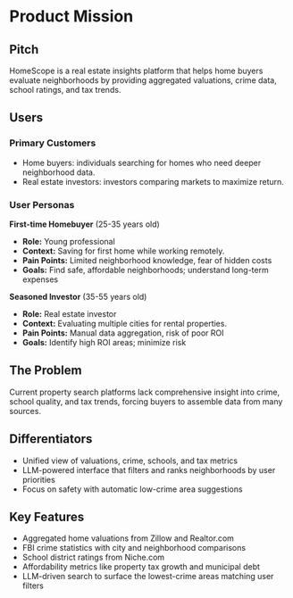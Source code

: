 # Product Mission

## Pitch
HomeScope is a real estate insights platform that helps home buyers evaluate neighborhoods by providing aggregated valuations, crime data, school ratings, and tax trends.

## Users

### Primary Customers
- Home buyers: individuals searching for homes who need deeper neighborhood data.
- Real estate investors: investors comparing markets to maximize return.

### User Personas

**First-time Homebuyer** (25-35 years old)
- **Role:** Young professional
- **Context:** Saving for first home while working remotely.
- **Pain Points:** Limited neighborhood knowledge, fear of hidden costs
- **Goals:** Find safe, affordable neighborhoods; understand long-term expenses

**Seasoned Investor** (35-55 years old)
- **Role:** Real estate investor
- **Context:** Evaluating multiple cities for rental properties.
- **Pain Points:** Manual data aggregation, risk of poor ROI
- **Goals:** Identify high ROI areas; minimize risk

## The Problem
Current property search platforms lack comprehensive insight into crime, school quality, and tax trends, forcing buyers to assemble data from many sources.

## Differentiators
- Unified view of valuations, crime, schools, and tax metrics
- LLM-powered interface that filters and ranks neighborhoods by user priorities
- Focus on safety with automatic low-crime area suggestions

## Key Features
- Aggregated home valuations from Zillow and Realtor.com
- FBI crime statistics with city and neighborhood comparisons
- School district ratings from Niche.com
- Affordability metrics like property tax growth and municipal debt
- LLM-driven search to surface the lowest-crime areas matching user filters
